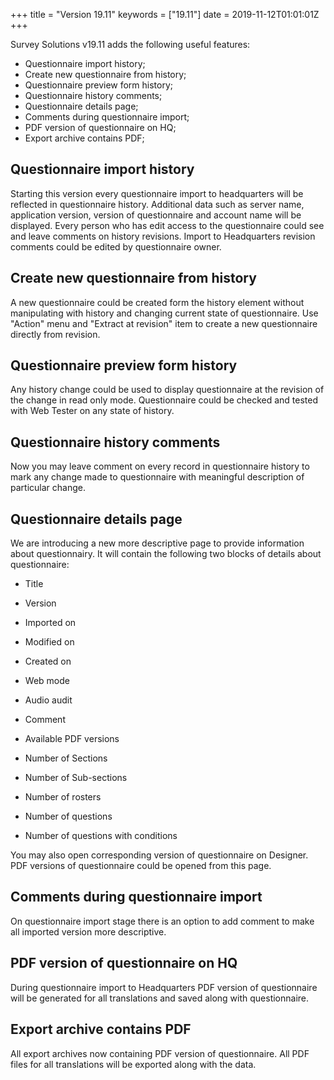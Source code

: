 +++
title = "Version 19.11"
keywords = ["19.11"]
date = 2019-11-12T01:01:01Z
+++



Survey Solutions v19.11 adds the following useful features:

- Questionnaire import history;
- Create new questionnaire from history;
- Questionnaire preview form history;
- Questionnaire history comments;
- Questionnaire details page;
- Comments during questionnaire import;
- PDF version of questionnaire on HQ;
- Export archive contains PDF;


## Questionnaire import history

Starting this version every questionnaire import to headquarters will be reflected in questionnaire history. Additional data such as server name, application version, version of questionnaire and account name will be displayed. Every person who has edit access to the questionnaire could see and leave comments on history revisions. Import to Headquarters revision comments could be edited by questionnaire owner.

## Create new questionnaire from history

A new questionnaire could be created form the history element without manipulating with history and changing current state of questionnaire. Use "Action" menu and "Extract at revision" item to create a new questionnaire directly from revision. 

## Questionnaire preview form history

Any history change could be used to display questionnaire at the revision of the change in read only mode. Questionnaire could be checked and tested with Web Tester on any state of history.

## Questionnaire history comments

Now you may leave comment on every record in questionnaire history to mark any change made to questionnaire with meaningful description of particular change.

## Questionnaire details page

We are introducing a new more descriptive page to provide information about questionnairy. It will contain the following two blocks of details about questionnaire:

- Title 
- Version
- Imported on
- Modified on
- Created on
- Web mode
- Audio audit
- Comment
- Available PDF versions


- Number of Sections
- Number of Sub-sections
- Number of rosters
- Number of questions
- Number of questions with conditions


You may also open corresponding version of questionnaire on Designer. PDF versions of questionnaire could be opened from this page. 


## Comments during questionnaire import

On questionnaire import stage there is an option to add comment to make all imported version more descriptive.

## PDF version of questionnaire on HQ

During questionnaire import to Headquarters PDF version of questionnaire will be generated for all translations and saved along with questionnaire.

## Export archive contains PDF

All export archives now containing PDF version of questionnaire. All PDF files for all translations will be exported along with the data.



